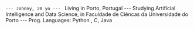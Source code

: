 ``--- Johnny, 20 yo --- ``
Living in Porto, Portugal --- 
Studying Artificial Intelligence and Data Science, in Faculdade de Ciêncas da Universidade do Porto --- 
Prog. Languages: Python , C, Java
